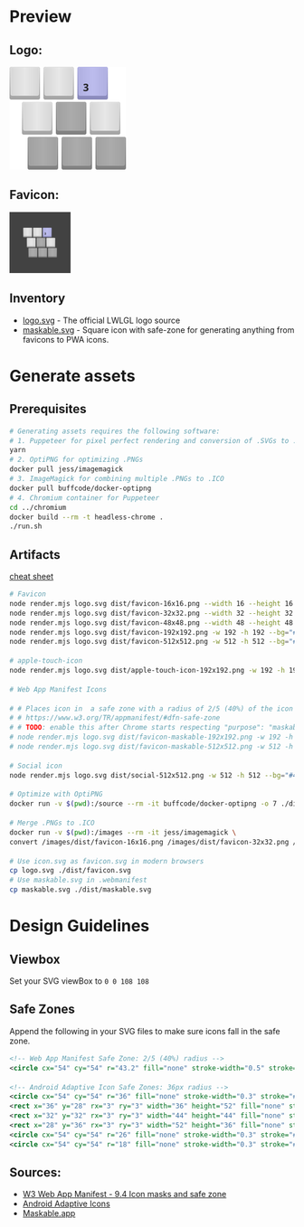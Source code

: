 # Preview

## Logo:

<img src="./logo.svg" width="206" height="182">

## Favicon:

<img src="./maskable.svg" width="108" height="108">

## Inventory

- [logo.svg](./logo.svg) - The official LWLGL logo source
- [maskable.svg](./maskable.svg) - Square icon with safe-zone for generating anything from favicons to PWA icons.

# Generate assets

## Prerequisites

```bash
# Generating assets requires the following software:
# 1. Puppeteer for pixel perfect rendering and conversion of .SVGs to .PNGs
yarn
# 2. OptiPNG for optimizing .PNGs
docker pull jess/imagemagick
# 3. ImageMagick for combining multiple .PNGs to .ICO
docker pull buffcode/docker-optipng
# 4. Chromium container for Puppeteer
cd ../chromium
docker build --rm -t headless-chrome .
./run.sh
```

## Artifacts

[cheat sheet](https://github.com/audreyr/favicon-cheat-sheet)

```bash
# Favicon
node render.mjs logo.svg dist/favicon-16x16.png --width 16 --height 16
node render.mjs logo.svg dist/favicon-32x32.png --width 32 --height 32
node render.mjs logo.svg dist/favicon-48x48.png --width 48 --height 48
node render.mjs logo.svg dist/favicon-192x192.png -w 192 -h 192 --bg="#424242" --avatar -r 96
node render.mjs logo.svg dist/favicon-512x512.png -w 512 -h 512 --bg="#424242" --avatar -r 256

# apple-touch-icon
node render.mjs logo.svg dist/apple-touch-icon-192x192.png -w 192 -h 192 --bg="#424242" --safe

# Web App Manifest Icons

# # Places icon in  a safe zone with a radius of 2/5 (40%) of the icon size
# # https://www.w3.org/TR/appmanifest/#dfn-safe-zone
# # TODO: enable this after Chrome starts respecting "purpose": "maskable"
# node render.mjs logo.svg dist/favicon-maskable-192x192.png -w 192 -h 192 --bg="#424242" --safe
# node render.mjs logo.svg dist/favicon-maskable-512x512.png -w 512 -h 512 --bg="#424242" --safe

# Social icon
node render.mjs logo.svg dist/social-512x512.png -w 512 -h 512 --bg="#424242" --padding 72

# Optimize with OptiPNG
docker run -v $(pwd):/source --rm -it buffcode/docker-optipng -o 7 ./dist/*.png

# Merge .PNGs to .ICO
docker run -v $(pwd):/images --rm -it jess/imagemagick \
convert /images/dist/favicon-16x16.png /images/dist/favicon-32x32.png /images/dist/favicon-48x48.png /images/dist/favicon.ico

# Use icon.svg as favicon.svg in modern browsers
cp logo.svg ./dist/favicon.svg
# Use maskable.svg in .webmanifest
cp maskable.svg ./dist/maskable.svg
```

# Design Guidelines

## Viewbox

Set your SVG viewBox to `0 0 108 108`

## Safe Zones

Append the following in your SVG files to make sure icons fall in the safe zone.

```xml
<!-- Web App Manifest Safe Zone: 2/5 (40%) radius -->
<circle cx="54" cy="54" r="43.2" fill="none" stroke-width="0.5" stroke="#00B28E" />

<!-- Android Adaptive Icon Safe Zones: 36px radius -->
<circle cx="54" cy="54" r="36" fill="none" stroke-width="0.3" stroke="#B28E00" />
<rect x="36" y="28" rx="3" ry="3" width="36" height="52" fill="none" stroke-width="0.3" stroke="#000" opacity="0.1" />
<rect x="32" y="32" rx="3" ry="3" width="44" height="44" fill="none" stroke-width="0.3" stroke="#000" opacity="0.1" />
<rect x="28" y="36" rx="3" ry="3" width="52" height="36" fill="none" stroke-width="0.3" stroke="#000" opacity="0.1" />
<circle cx="54" cy="54" r="26" fill="none" stroke-width="0.3" stroke="#000" opacity="0.3" />
<circle cx="54" cy="54" r="18" fill="none" stroke-width="0.3" stroke="#000" opacity="0.3" />
```

## Sources:

- [W3 Web App Manifest - 9.4 Icon masks and safe zone](https://www.w3.org/TR/appmanifest/#icon-masks)
- [Android Adaptive Icons](https://developer.android.com/guide/practices/ui_guidelines/icon_design_adaptive)
- [Maskable​.app](https://maskable.app/)
